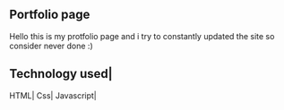 ## Portfolio page

Hello this is my protfolio page and i try to constantly updated the site so consider never done :)


Technology used|
--------------
HTML|
Css|
Javascript|
